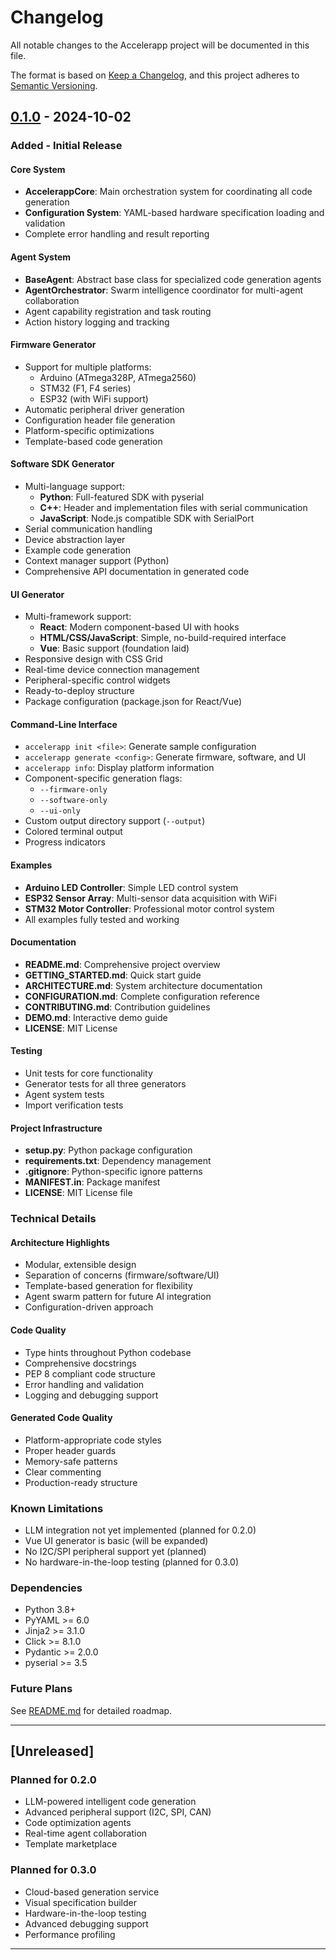 # Changelog

All notable changes to the Accelerapp project will be documented in this file.

The format is based on [Keep a Changelog](https://keepachangelog.com/en/1.0.0/),
and this project adheres to [Semantic Versioning](https://semver.org/spec/v2.0.0.html).

## [0.1.0] - 2024-10-02

### Added - Initial Release

#### Core System
- **AccelerappCore**: Main orchestration system for coordinating all code generation
- **Configuration System**: YAML-based hardware specification loading and validation
- Complete error handling and result reporting

#### Agent System
- **BaseAgent**: Abstract base class for specialized code generation agents
- **AgentOrchestrator**: Swarm intelligence coordinator for multi-agent collaboration
- Agent capability registration and task routing
- Action history logging and tracking

#### Firmware Generator
- Support for multiple platforms:
  - Arduino (ATmega328P, ATmega2560)
  - STM32 (F1, F4 series)
  - ESP32 (with WiFi support)
- Automatic peripheral driver generation
- Configuration header file generation
- Platform-specific optimizations
- Template-based code generation

#### Software SDK Generator
- Multi-language support:
  - **Python**: Full-featured SDK with pyserial
  - **C++**: Header and implementation files with serial communication
  - **JavaScript**: Node.js compatible SDK with SerialPort
- Serial communication handling
- Device abstraction layer
- Example code generation
- Context manager support (Python)
- Comprehensive API documentation in generated code

#### UI Generator
- Multi-framework support:
  - **React**: Modern component-based UI with hooks
  - **HTML/CSS/JavaScript**: Simple, no-build-required interface
  - **Vue**: Basic support (foundation laid)
- Responsive design with CSS Grid
- Real-time device connection management
- Peripheral-specific control widgets
- Ready-to-deploy structure
- Package configuration (package.json for React/Vue)

#### Command-Line Interface
- `accelerapp init <file>`: Generate sample configuration
- `accelerapp generate <config>`: Generate firmware, software, and UI
- `accelerapp info`: Display platform information
- Component-specific generation flags:
  - `--firmware-only`
  - `--software-only`
  - `--ui-only`
- Custom output directory support (`--output`)
- Colored terminal output
- Progress indicators

#### Examples
- **Arduino LED Controller**: Simple LED control system
- **ESP32 Sensor Array**: Multi-sensor data acquisition with WiFi
- **STM32 Motor Controller**: Professional motor control system
- All examples fully tested and working

#### Documentation
- **README.md**: Comprehensive project overview
- **GETTING_STARTED.md**: Quick start guide
- **ARCHITECTURE.md**: System architecture documentation
- **CONFIGURATION.md**: Complete configuration reference
- **CONTRIBUTING.md**: Contribution guidelines
- **DEMO.md**: Interactive demo guide
- **LICENSE**: MIT License

#### Testing
- Unit tests for core functionality
- Generator tests for all three generators
- Agent system tests
- Import verification tests

#### Project Infrastructure
- **setup.py**: Python package configuration
- **requirements.txt**: Dependency management
- **.gitignore**: Python-specific ignore patterns
- **MANIFEST.in**: Package manifest
- **LICENSE**: MIT License file

### Technical Details

#### Architecture Highlights
- Modular, extensible design
- Separation of concerns (firmware/software/UI)
- Template-based generation for flexibility
- Agent swarm pattern for future AI integration
- Configuration-driven approach

#### Code Quality
- Type hints throughout Python codebase
- Comprehensive docstrings
- PEP 8 compliant code structure
- Error handling and validation
- Logging and debugging support

#### Generated Code Quality
- Platform-appropriate code styles
- Proper header guards
- Memory-safe patterns
- Clear commenting
- Production-ready structure

### Known Limitations

- LLM integration not yet implemented (planned for 0.2.0)
- Vue UI generator is basic (will be expanded)
- No I2C/SPI peripheral support yet (planned)
- No hardware-in-the-loop testing (planned for 0.3.0)

### Dependencies

- Python 3.8+
- PyYAML >= 6.0
- Jinja2 >= 3.1.0
- Click >= 8.1.0
- Pydantic >= 2.0.0
- pyserial >= 3.5

### Future Plans

See [README.md](README.md#roadmap) for detailed roadmap.

---

## [Unreleased]

### Planned for 0.2.0
- LLM-powered intelligent code generation
- Advanced peripheral support (I2C, SPI, CAN)
- Code optimization agents
- Real-time agent collaboration
- Template marketplace

### Planned for 0.3.0
- Cloud-based generation service
- Visual specification builder
- Hardware-in-the-loop testing
- Advanced debugging support
- Performance profiling

---

[1.0.0]: https://github.com/thewriterben/Accelerapp/releases/tag/v1.0.0
[0.2.0]: https://github.com/thewriterben/Accelerapp/releases/tag/v0.2.0
[0.1.0]: https://github.com/thewriterben/Accelerapp/releases/tag/v0.1.0
